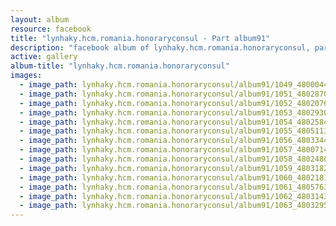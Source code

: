 ```yaml
---
layout: album
resource: facebook
title: "lynhaky.hcm.romania.honoraryconsul - Part album91"
description: "facebook album of lynhaky.hcm.romania.honoraryconsul, part album91."
active: gallery
album-title: "lynhaky.hcm.romania.honoraryconsul"
images:
  - image_path: lynhaky.hcm.romania.honoraryconsul/album91/1049_480004448_1168552204628738_7915157286607138401_n.jpg
  - image_path: lynhaky.hcm.romania.honoraryconsul/album91/1051_480287086_1168552337962058_4286362296913569737_n.jpg
  - image_path: lynhaky.hcm.romania.honoraryconsul/album91/1052_480207636_1168552304628728_6539911717646562958_n.jpg
  - image_path: lynhaky.hcm.romania.honoraryconsul/album91/1053_480293003_1168552224628736_8146828865682779912_n.jpg
  - image_path: lynhaky.hcm.romania.honoraryconsul/album91/1054_480258424_1168552234628735_8002508501997004413_n.jpg
  - image_path: lynhaky.hcm.romania.honoraryconsul/album91/1055_480511372_1168552267962065_2115153725147111004_n.jpg
  - image_path: lynhaky.hcm.romania.honoraryconsul/album91/1056_480334464_1168552254628733_2243132348441977893_n.jpg
  - image_path: lynhaky.hcm.romania.honoraryconsul/album91/1057_480071465_1168552227962069_590444813988437124_n.jpg
  - image_path: lynhaky.hcm.romania.honoraryconsul/album91/1058_480248090_1168552264628732_7614214991760689547_n.jpg
  - image_path: lynhaky.hcm.romania.honoraryconsul/album91/1059_480318225_1168552201295405_2258631967220140717_n.jpg
  - image_path: lynhaky.hcm.romania.honoraryconsul/album91/1060_480218182_1168552314628727_1265449527702000749_n.jpg
  - image_path: lynhaky.hcm.romania.honoraryconsul/album91/1061_480576328_1168552261295399_7612067945511237647_n.jpg
  - image_path: lynhaky.hcm.romania.honoraryconsul/album91/1062_480314305_1168552321295393_5809694765028256609_n.jpg
  - image_path: lynhaky.hcm.romania.honoraryconsul/album91/1063_480329526_1168552067962085_8215898047517686197_n.jpg
---
```

